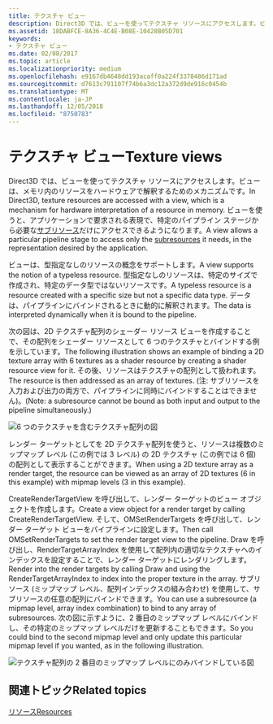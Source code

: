 ```yaml
---
title: テクスチャ ビュー
description: Direct3D では、ビューを使ってテクスチャ リソースにアクセスします。ビューは、メモリ内のリソースをハードウェアで解釈するためのメカニズムです。
ms.assetid: 18DABFCE-8A36-4C4E-B08E-10428B05D701
keywords:
- テクスチャ ビュー
ms.date: 02/08/2017
ms.topic: article
ms.localizationpriority: medium
ms.openlocfilehash: e9167db4648dd193acaff0a224f3378486d171ad
ms.sourcegitcommit: d7613c791107f74b6a3dc12a372d9de916c0454b
ms.translationtype: MT
ms.contentlocale: ja-JP
ms.lasthandoff: 12/05/2018
ms.locfileid: "8750783"
---
```

# <a name="texture-views"></a><span data-ttu-id="10ca9-104">テクスチャ ビュー</span><span class="sxs-lookup"><span data-stu-id="10ca9-104">Texture views</span></span>


<span data-ttu-id="10ca9-105">Direct3D では、ビューを使ってテクスチャ リソースにアクセスします。ビューは、メモリ内のリソースをハードウェアで解釈するためのメカニズムです。</span><span class="sxs-lookup"><span data-stu-id="10ca9-105">In Direct3D, texture resources are accessed with a view, which is a mechanism for hardware interpretation of a resource in memory.</span></span> <span data-ttu-id="10ca9-106">ビューを使うと、アプリケーションで要求される表現で、特定のパイプライン ステージから必要な[サブリソース](resource-types.md)だけにアクセスできるようになります。</span><span class="sxs-lookup"><span data-stu-id="10ca9-106">A view allows a particular pipeline stage to access only the [subresources](resource-types.md) it needs, in the representation desired by the application.</span></span>

<span data-ttu-id="10ca9-107">ビューは、型指定なしのリソースの概念をサポートします。</span><span class="sxs-lookup"><span data-stu-id="10ca9-107">A view supports the notion of a typeless resource.</span></span> <span data-ttu-id="10ca9-108">型指定なしのリソースは、特定のサイズで作成され、特定のデータ型ではないリソースです。</span><span class="sxs-lookup"><span data-stu-id="10ca9-108">A typeless resource is a resource created with a specific size but not a specific data type.</span></span> <span data-ttu-id="10ca9-109">データは、パイプラインにバインドされるときに動的に解釈されます。</span><span class="sxs-lookup"><span data-stu-id="10ca9-109">The data is interpreted dynamically when it is bound to the pipeline.</span></span>

<span data-ttu-id="10ca9-110">次の図は、2D テクスチャ配列のシェーダー リソース ビューを作成することで、その配列をシェーダー リソースとして 6 つのテクスチャとバインドする例を示しています。</span><span class="sxs-lookup"><span data-stu-id="10ca9-110">The following illustration shows an example of binding a 2D texture array with 6 textures as a shader resource by creating a shader resource view for it.</span></span> <span data-ttu-id="10ca9-111">その後、リソースはテクスチャの配列として扱われます。</span><span class="sxs-lookup"><span data-stu-id="10ca9-111">The resource is then addressed as an array of textures.</span></span> <span data-ttu-id="10ca9-112">(注: サブリソースを入力および出力の両方で、パイプラインに同時にバインドすることはできません)。</span><span class="sxs-lookup"><span data-stu-id="10ca9-112">(Note: a subresource cannot be bound as both input and output to the pipeline simultaneously.)</span></span>

![6 つのテクスチャを含むテクスチャ配列の図](images/d3d10-cube-texture-faces.png)

<span data-ttu-id="10ca9-114">レンダー ターゲットとしてを 2D テクスチャ配列を使うと、リソースは複数のミップマップ レベル (この例では 3 レベル) の 2D テクスチャ (この例では 6 個) の配列として表示することができます。</span><span class="sxs-lookup"><span data-stu-id="10ca9-114">When using a 2D texture array as a render target, the resource can be viewed as an array of 2D textures (6 in this example) with mipmap levels (3 in this example).</span></span>

<span data-ttu-id="10ca9-115">CreateRenderTargetView を呼び出して、レンダー ターゲットのビュー オブジェクトを作成します。</span><span class="sxs-lookup"><span data-stu-id="10ca9-115">Create a view object for a render target by calling CreateRenderTargetView.</span></span> <span data-ttu-id="10ca9-116">そして、OMSetRenderTargets を呼び出して、レンダー ターゲット ビューをパイプラインに設定します。</span><span class="sxs-lookup"><span data-stu-id="10ca9-116">Then call OMSetRenderTargets to set the render target view to the pipeline.</span></span> <span data-ttu-id="10ca9-117">Draw を呼び出し、RenderTargetArrayIndex を使用して配列内の適切なテクスチャへのインデックスを設定することで、レンダー ターゲットにレンダリングします。</span><span class="sxs-lookup"><span data-stu-id="10ca9-117">Render into the render targets by calling Draw and using the RenderTargetArrayIndex to index into the proper texture in the array.</span></span> <span data-ttu-id="10ca9-118">サブリソース (ミップマップ レベル、配列インデックスの組み合わせ) を使用して、サブリソースの任意の配列にバインドできます。</span><span class="sxs-lookup"><span data-stu-id="10ca9-118">You can use a subresource (a mipmap level, array index combination) to bind to any array of subresources.</span></span> <span data-ttu-id="10ca9-119">次の図に示すように、2 番目のミップマップ レベルにバインドし、その特定のミップマップ レベルだけを更新することもできます。</span><span class="sxs-lookup"><span data-stu-id="10ca9-119">So you could bind to the second mipmap level and only update this particular mipmap level if you wanted, as in the following illustration.</span></span>

![テクスチャ配列の 2 番目のミップマップ レベルにのみバインドしている図](images/d3d10-cube-texture-faces-subresource.png)

## <a name="span-idrelated-topicsspanrelated-topics"></a><span data-ttu-id="10ca9-121"><span id="related-topics"></span>関連トピック</span><span class="sxs-lookup"><span data-stu-id="10ca9-121"><span id="related-topics"></span>Related topics</span></span>


[<span data-ttu-id="10ca9-122">リソース</span><span class="sxs-lookup"><span data-stu-id="10ca9-122">Resources</span></span>](resources.md)

 

 




